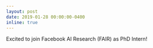 ```yaml
---
layout: post
date: 2019-01-28 00:00:00-0400
inline: true
---
```


Excited to join Facebook AI Research (FAIR) as PhD Intern!
